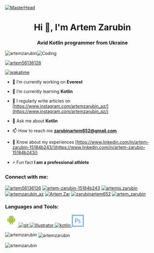 [![MasterHead](https://1.bp.blogspot.com/-7A4WynwLsMw/XbBpCXG8fHI/AAAAAAAAMt4/uOa1bpLskYgrwGbllhSu2SDj_Mig8SXJQCLcBGAsYHQ/s1600/2000_600px.gif)](https://www.linkedin.com/in/artem-zarubin-15184b243/)
<h1 align="center">Hi 👋, I'm Artem Zarubin</h1>
<h3 align="center">Avid Kotlin programmer from Ukraine</h3>
<img align="right" alt="Coding" width="400" src="https://cdn.dribbble.com/users/260312/screenshots/2553737/antnodeskdb.gif">


<p align="left"> <img src="https://komarev.com/ghpvc/?username=artemzarubin&label=Profile%20views&color=0e75b6&style=flat" alt="artemzarubin" /> </p>

<p align="left"> <a href="https://twitter.com/artem56136126" target="blank"><img src="https://img.shields.io/twitter/follow/artem56136126?logo=twitter&style=for-the-badge" alt="artem56136126" /></a> </p>

[![wakatime](https://wakatime.com/badge/user/2509b9ea-8443-40e2-b402-41aceb195b25.svg)](https://wakatime.com/@2509b9ea-8443-40e2-b402-41aceb195b25)

- 🔭 I’m currently working on **Everest**

- 🌱 I’m currently learning **Kotlin**

- 📝 I regularly write articles on [https://www.instagram.com/artemzarubin_az/](https://www.instagram.com/artemzarubin_az/)

- 💬 Ask me about **Kotlin**

- 📫 How to reach me **zarubinartem652@gmail.com**

- 📄 Know about my experiences [https://www.linkedin.com/in/artem-zarubin-15184b243/](https://www.linkedin.com/in/artem-zarubin-15184b243/)

- ⚡ Fun fact **I am a professional athlete**

<h3 align="left">Connect with me:</h3>
<p align="left">
<a href="https://twitter.com/artem56136126" target="blank"><img align="center" src="https://raw.githubusercontent.com/rahuldkjain/github-profile-readme-generator/master/src/images/icons/Social/twitter.svg" alt="artem56136126" height="30" width="40" /></a>
<a href="https://linkedin.com/in/artem-zarubin-15184b243" target="blank"><img align="center" src="https://raw.githubusercontent.com/rahuldkjain/github-profile-readme-generator/master/src/images/icons/Social/linked-in-alt.svg" alt="artem-zarubin-15184b243" height="30" width="40" /></a>
<a href="https://fb.com/artemis.zarubin" target="blank"><img align="center" src="https://raw.githubusercontent.com/rahuldkjain/github-profile-readme-generator/master/src/images/icons/Social/facebook.svg" alt="artemis.zarubin" height="30" width="40" /></a>
<a href="https://instagram.com/artemzarubin_az" target="blank"><img align="center" src="https://raw.githubusercontent.com/rahuldkjain/github-profile-readme-generator/master/src/images/icons/Social/instagram.svg" alt="artemzarubin_az" height="30" width="40" /></a>
<a href="https://www.youtube.com/channel/UCfcgPD2x3f2C80ic-ZVfOVQ" target="blank"><img align="center" src="https://raw.githubusercontent.com/rahuldkjain/github-profile-readme-generator/master/src/images/icons/Social/youtube.svg" alt="Artem Zar" height="30" width="40" /></a>
<a href="https://www.hackerrank.com/zarubinartem652" target="blank"><img align="center" src="https://raw.githubusercontent.com/rahuldkjain/github-profile-readme-generator/master/src/images/icons/Social/hackerrank.svg" alt="zarubinartem652" height="30" width="40" /></a>
<a href="https://www.leetcode.com/artem_zarubin" target="blank"><img align="center" src="https://raw.githubusercontent.com/rahuldkjain/github-profile-readme-generator/master/src/images/icons/Social/leet-code.svg" alt="artem_zarubin" height="30" width="40" /></a>
</p>

<h3 align="left">Languages and Tools:</h3>
<p align="left"> <a href="https://developer.android.com" target="_blank" rel="noreferrer"> <img src="https://raw.githubusercontent.com/devicons/devicon/master/icons/android/android-original-wordmark.svg" alt="android" width="40" height="40"/> </a> <a href="https://git-scm.com/" target="_blank" rel="noreferrer"> <img src="https://www.vectorlogo.zone/logos/git-scm/git-scm-icon.svg" alt="git" width="40" height="40"/> </a> <a href="https://www.adobe.com/in/products/illustrator.html" target="_blank" rel="noreferrer"> <img src="https://www.vectorlogo.zone/logos/adobe_illustrator/adobe_illustrator-icon.svg" alt="illustrator" width="40" height="40"/> </a> <a href="https://kotlinlang.org" target="_blank" rel="noreferrer"> <img src="https://www.vectorlogo.zone/logos/kotlinlang/kotlinlang-icon.svg" alt="kotlin" width="40" height="40"/> </a> <a href="https://www.photoshop.com/en" target="_blank" rel="noreferrer"> <img src="https://raw.githubusercontent.com/devicons/devicon/master/icons/photoshop/photoshop-line.svg" alt="photoshop" width="40" height="40"/> </a> </p>

<p><img align="left" src="https://github-readme-stats.vercel.app/api/top-langs?username=artemzarubin&show_icons=true&locale=en&layout=compact" alt="artemzarubin" /></p>

<p>&nbsp;<img align="center" src="https://github-readme-stats.vercel.app/api?username=artemzarubin&show_icons=true&locale=en" alt="artemzarubin" /></p>

<p><img align="center" src="https://github-readme-streak-stats.herokuapp.com/?user=artemzarubin&" alt="artemzarubin" /></p>
